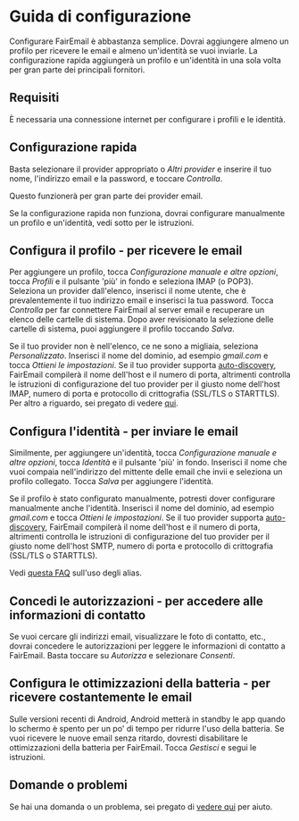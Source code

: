 # Guida di configurazione

Configurare FairEmail è abbastanza semplice. Dovrai aggiungere almeno un profilo per ricevere le email e almeno un'identità se vuoi inviarle. La configurazione rapida aggiungerà un profilo e un'identità in una sola volta per gran parte dei principali fornitori.

## Requisiti

È necessaria una connessione internet per configurare i profili e le identità.

## Configurazione rapida

Basta selezionare il provider appropriato o *Altri provider* e inserire il tuo nome, l'indirizzo email e la password, e toccare *Controlla*.

Questo funzionerà per gran parte dei provider email.

Se la configurazione rapida non funziona, dovrai configurare manualmente un profilo e un'identità, vedi sotto per le istruzioni.

## Configura il profilo - per ricevere le email

Per aggiungere un profilo, tocca *Configurazione manuale e altre opzioni*, tocca *Profili* e il pulsante 'più' in fondo e seleziona IMAP (o POP3). Seleziona un provider dall'elenco, inserisci il nome utente, che è prevalentemente il tuo indirizzo email e inserisci la tua password. Tocca *Controlla* per far connettere FairEmail al server email e recuperare un elenco delle cartelle di sistema. Dopo aver revisionato la selezione delle cartelle di sistema, puoi aggiungere il profilo toccando *Salva*.

Se il tuo provider non è nell'elenco, ce ne sono a migliaia, seleziona *Personalizzato*. Inserisci il nome del dominio, ad esempio *gmail.com* e tocca *Ottieni le impostazioni*. Se il tuo provider supporta [auto-discovery](https://tools.ietf.org/html/rfc6186), FairEmail compilerà il nome dell'host e il numero di porta, altrimenti controlla le istruzioni di configurazione del tuo provider per il giusto nome dell'host IMAP, numero di porta e protocollo di crittografia (SSL/TLS o STARTTLS). Per altro a riguardo, sei pregato di vedere [qui](https://github.com/M66B/FairEmail/blob/master/FAQ.md#authorizing-accounts).

## Configura l'identità - per inviare le email

Similmente, per aggiungere un'identità, tocca *Configurazione manuale e altre opzioni*, tocca *Identità* e il pulsante 'più' in fondo. Inserisci il nome che vuoi compaia nell'indirizzo del mittente delle email che invii e seleziona un profilo collegato. Tocca *Salva* per aggiungere l'identità.

Se il profilo è stato configurato manualmente, potresti dover configurare manualmente anche l'identità. Inserisci il nome del dominio, ad esempio *gmail.com* e tocca *Ottieni le impostazioni*. Se il tuo provider supporta [auto-discovery](https://tools.ietf.org/html/rfc6186), FairEmail compilerà il nome dell'host e il numero di porta, altrimenti controlla le istruzioni di configurazione del tuo provider per il giusto nome dell'host SMTP, numero di porta e protocollo di crittografia (SSL/TLS o STARTTLS).

Vedi [questa FAQ](https://github.com/M66B/FairEmail/blob/master/FAQ.md#FAQ9) sull'uso degli alias.

## Concedi le autorizzazioni - per accedere alle informazioni di contatto

Se vuoi cercare gli indirizzi email, visualizzare le foto di contatto, etc., dovrai concedere le autorizzazioni per leggere le informazioni di contatto a FairEmail. Basta toccare su *Autorizza* e selezionare *Consenti*.

## Configura le ottimizzazioni della batteria - per ricevere costantemente le email

Sulle versioni recenti di Android, Android metterà in standby le app quando lo schermo è spento per un po' di tempo per ridurre l'uso della batteria. Se vuoi ricevere le nuove email senza ritardo, dovresti disabilitare le ottimizzazioni della batteria per FairEmail. Tocca *Gestisci* e segui le istruzioni.

## Domande o problemi

Se hai una domanda o un problema, sei pregato di [vedere qui](https://github.com/M66B/FairEmail/blob/master/FAQ.md) per aiuto.
